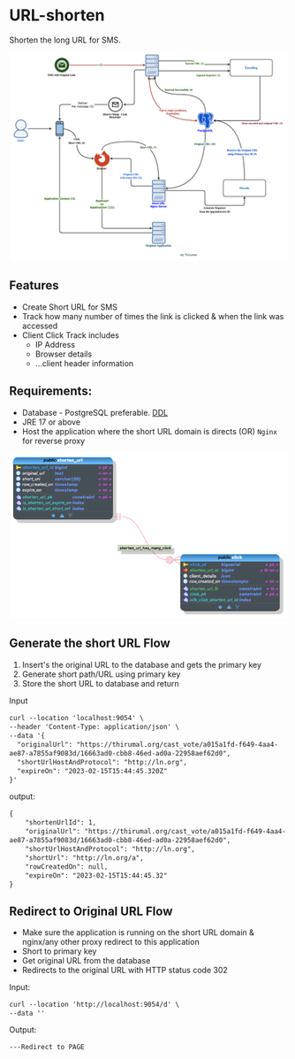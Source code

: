 # URL-shorten

Shorten the long URL for SMS.

![Shorten URL Architecture Flow](./docs/Shorten%20URL.png)

## Features

* Create Short URL for SMS
* Track how many number of times the link is clicked & when the link was accessed
* Client Click Track includes
  * IP Address
  * Browser details
  * ...client header information

## Requirements:

* Database - PostgreSQL preferable. [DDL](./docs/url_shorten.sql)
* JRE 17 or above
* Host the application where the short URL domain is directs (OR) `Nginx` for reverse proxy

![Data Model](./docs/url_shorten.png)

## Generate the short URL Flow

1. Insert's the original URL to the database and gets the primary key
2. Generate short path/URL using primary key 
3. Store the short URL to database and return

Input

``` curl
curl --location 'localhost:9054' \
--header 'Content-Type: application/json' \
--data '{
  "originalUrl": "https://thirumal.org/cast_vote/a015a1fd-f649-4aa4-ae87-a7855af9083d/16663ad0-cbb8-46ed-ad0a-22958aef62d0",
  "shortUrlHostAndProtocol": "http://ln.org",
  "expireOn": "2023-02-15T15:44:45.320Z"
}'
```


output:

```
{
    "shortenUrlId": 1,
    "originalUrl": "https://thirumal.org/cast_vote/a015a1fd-f649-4aa4-ae87-a7855af9083d/16663ad0-cbb8-46ed-ad0a-22958aef62d0",
    "shortUrlHostAndProtocol": "http://ln.org",
    "shortUrl": "http://ln.org/a",
    "rowCreatedOn": null,
    "expireOn": "2023-02-15T15:44:45.32"
}
```

## Redirect to Original URL Flow

* Make sure the application is running on the short URL domain & nginx/any other proxy redirect to this application
* Short to primary key 
* Get original URL from the database
* Redirects to the original URL with HTTP status code 302

Input:

```curl
curl --location 'http://localhost:9054/d' \
--data ''
```

Output:

```
---Redirect to PAGE
```

